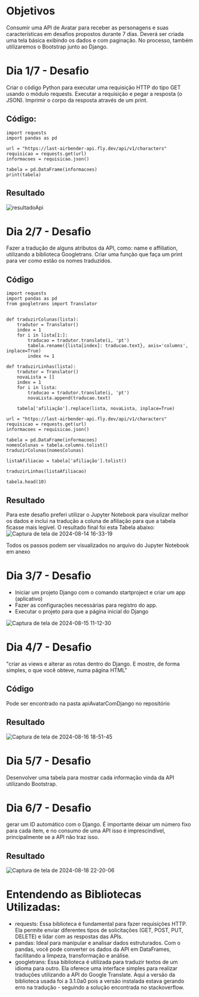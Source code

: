 # Objetivos
Consumir uma API de Avatar para receber as personagens e suas características em desafios propostos durante 7 dias.
Deverá ser criada uma tela básica exibindo os dados e com paginação. No processo, também utilizaremos o Bootstrap junto ao Django.

# Dia 1/7 - Desafio
Criar o código Python para executar uma requisição HTTP do tipo GET usando o módulo requests.
Executar a requisição e pegar a resposta (o JSON).
Imprimir o corpo da resposta através de um print.

## Código:
```
import requests
import pandas as pd

url = "https://last-airbender-api.fly.dev/api/v1/characters"
requisicao = requests.get(url)
informacoes = requisicao.json()

tabela = pd.DataFrame(informacoes)
print(tabela)
```
## Resultado

![resultadoApi](https://github.com/user-attachments/assets/6c57fe63-9367-4998-a564-8c93ef3098fd)


# Dia 2/7 - Desafio
Fazer a tradução de alguns atributos da API, como: name e affiliation, utilizando a biblioteca Googletrans.
Criar uma função que faça um print para ver como estão os nomes traduzidos.

## Código

```
import requests
import pandas as pd
from googletrans import Translator


def traduzirColunas(lista):
    tradutor = Translator()
    index = 1
    for i in lista[1:]:
        traducao = tradutor.translate(i, 'pt')
        tabela.rename({lista[index]: traducao.text}, axis='columns', inplace=True)
        index += 1

def traduzirLinhas(lista):
    tradutor = Translator()
    novaLista = []
    index = 1
    for i in lista:
        traducao = tradutor.translate(i, 'pt')
        novaLista.append(traducao.text)
    
    tabela['afiliação'].replace(lista, novaLista, inplace=True)

url = "https://last-airbender-api.fly.dev/api/v1/characters"
requisicao = requests.get(url)
informacoes = requisicao.json()

tabela = pd.DataFrame(informacoes)
nomesColunas = tabela.columns.tolist()
traduzirColunas(nomesColunas)

listaAfiliacao = tabela['afiliação'].tolist()

traduzirLinhas(listaAfiliacao)

tabela.head(10)

```

## Resultado
Para este desafio preferi utilizar o Jupyter Notebook para visulizar melhor os dados e inclui na tradução a coluna de afiliação para que a tabela ficasse mais legível.
O resultado final foi esta Tabela abaixo:
![Captura de tela de 2024-08-14 16-33-19](https://github.com/user-attachments/assets/086fc1d5-a3ee-4e26-a781-c76d48e2cefb)


Todos os passos podem ser visualizados no arquivo do Jupyter Notebook em anexo

# Dia 3/7 - Desafio
* Iniciar um projeto Django com o comando startproject e criar um app (aplicativo)
* Fazer as configurações necessárias para registro do app.
* Executar o projeto para que a página inicial do Django

![Captura de tela de 2024-08-15 11-12-30](https://github.com/user-attachments/assets/026fd427-8188-41ab-8d8f-d7dff7f11906)

# Dia 4/7 - Desafio
"criar as views e alterar as rotas dentro do Django. E mostre, de forma simples, o que você obteve, numa página HTML"

## Código
Pode ser encontrado na pasta apiAvatarComDjango no repositório

## Resultado
![Captura de tela de 2024-08-16 18-51-45](https://github.com/user-attachments/assets/ee4dac3b-b56a-4026-b0b4-8761e404860c)

# Dia 5/7 - Desafio
Desenvolver uma tabela para mostrar cada informação vinda da API utilizando Bootstrap.

# Dia 6/7 - Desafio 
gerar um ID automático com o Django. É importante deixar um número fixo para cada item, e no consumo de uma API isso é imprescindível, principalmente se a API não traz isso.
## Resultado
![Captura de tela de 2024-08-18 22-20-06](https://github.com/user-attachments/assets/9955fc5c-0614-4810-8601-582da158ce12)


# Entendendo as Bibliotecas Utilizadas:

* requests: Essa biblioteca é fundamental para fazer requisições HTTP. Ela permite enviar diferentes tipos de solicitações (GET, POST, PUT, DELETE) e lidar com as respostas das APIs.
* pandas: Ideal para manipular e analisar dados estruturados. Com o pandas, você pode converter os dados da API em DataFrames, facilitando a limpeza, transformação e análise.
* googletrans: Essa biblioteca é utilizada para traduzir textos de um idioma para outro. Ela oferece uma interface simples para realizar traduções utilizando a API do Google Translate. Aqui a versão da biblioteca usada foi a 3.1.0a0 pois a versão instalada estava gerando erro na tradução - seguindo a solução encontrada no stackoverflow.
